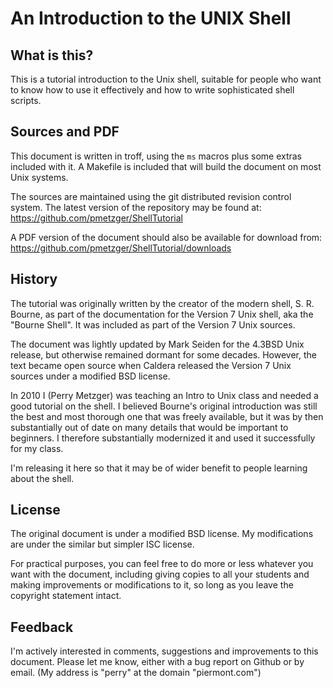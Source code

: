 # An Introduction to the UNIX Shell

## What is this?

This is a tutorial introduction to the Unix shell, suitable for people
who want to know how to use it effectively and how to write
sophisticated shell scripts.

## Sources and PDF

This document is written in troff, using the `ms` macros plus some
extras included with it. A Makefile is included that will build the
document on most Unix systems.

The sources are maintained using the git distributed revision control
system. The latest version of the repository may be found at:
<https://github.com/pmetzger/ShellTutorial>

A PDF version of the document should also be available for download
from: <https://github.com/pmetzger/ShellTutorial/downloads>

## History

The tutorial was originally written by the creator of the modern
shell, S. R. Bourne, as part of the documentation for the Version 7
Unix shell, aka the "Bourne Shell". It was included as part of the
Version 7 Unix sources.

The document was lightly updated by Mark Seiden for the 4.3BSD Unix
release, but otherwise remained dormant for some decades. However, the
text became open source when Caldera released the Version 7 Unix
sources under a modified BSD license.

In 2010 I (Perry Metzger) was teaching an Intro to Unix class and
needed a good tutorial on the shell. I believed Bourne's original
introduction was still the best and most thorough one that was freely
available, but it was by then substantially out of date on many
details that would be important to beginners. I therefore
substantially modernized it and used it successfully for my class.

I'm releasing it here so that it may be of wider benefit to people
learning about the shell.

## License

The original document is under a modified BSD license. My
modifications are under the similar but simpler ISC license.

For practical purposes, you can feel free to do more or less whatever
you want with the document, including giving copies to all your
students and making improvements or modifications to it, so long as
you leave the copyright statement intact.

## Feedback

I'm actively interested in comments, suggestions and improvements to
this document. Please let me know, either with a bug report on Github
or by email. (My address is "perry" at the domain "piermont.com")
